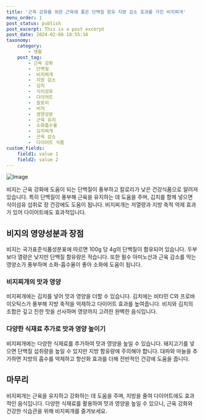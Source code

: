 ```yaml
---
title: '근육 강화를 위한 근육에 좋은 단백질 함유 지방 감소 효과를 가진 비지찌개'
menu_order: 1
post_status: publish
post_excerpt: This is a post excerpt
post_date: 2024-02-08 18:55:16
taxonomy:
    category:
        - 생활
    post_tag:
        - 근육 강화
        -  단백질
        -  비지찌개
        -  지방 감소
        -  김치
        -  식이섬유
        -  다이어트
        -  칼로리
        -  비지
        -  영양성분
        -  근육 유지
        -  소화흡수율
        -  김치찌개
        -  근육 감소
        -  다이어트 식품
custom_fields:
    field1: value 1
    field2: value 2
---
```


![Image](https://imgnews.pstatic.net/image/296/2024/02/07/0000074347_001_20240207195103688.jpg?type=w647)

비지는 근육 강화에 도움이 되는 단백질이 풍부하고 칼로리가 낮은 건강식품으로 알려져 있습니다. 특히 단백질이 풍부해 근육을 유지하는 데 도움을 주며, 김치를 함께 넣으면 식이섬유 섭취로 장 건강에도 도움이 됩니다. 비지찌개는 저열량과 지방 축적 억제 효과가 있어 다이어트에도 효과적입니다.
## 비지의 영양성분과 장점
비지는 국가표준식품성분표에 따르면 100g 당 4g의 단백질이 함유되어 있습니다. 두부보다 열량은 낮지만 단백질 함유량은 적습니다. 또한 필수 아미노산과 근육 감소를 막는 영양소가 풍부하며 소화-흡수율이 좋아 소화에 도움이 됩니다.
### 비지찌개의 맛과 영양
비지찌개에는 김치를 넣어 맛과 영양을 더할 수 있습니다. 김치에는 비타민 C와 프로바이오틱스가 풍부해 지방 축적을 억제하고 다이어트 효과를 높여줍니다. 비지와 김치의 조합은 깊고 진한 맛을 선사하며 영양까지 고려한 완벽한 음식입니다.
### 다양한 식재료 추가로 맛과 영양 높이기
비지찌개에는 다양한 식재료를 추가하여 맛과 영양을 높일 수 있습니다. 돼지고기를 넣으면 단백질 섭취량을 높일 수 있지만 지방 함유량에 주의해야 합니다. 대파와 마늘을 추가하면 지방의 흡수를 억제하고 항산화 효과를 더해 전반적인 건강에 도움을 줍니다.
## 마무리
비지찌개는 근육을 유지하고 강화하는 데 도움을 주며, 지방을 줄여 다이어트에도 효과적인 음식입니다. 다양한 식재료를 활용하여 맛과 영양을 높일 수 있으니, 근육 강화와 건강한 식습관을 위해 비지찌개를 즐겨보세요.
